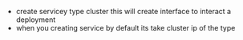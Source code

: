 

- create servicey type cluster this will create interface to interact a deployment
- when you creating service by default its take cluster ip of the type
